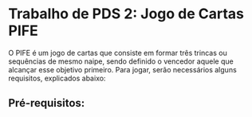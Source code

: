 # Trabalho de PDS 2: Jogo de Cartas PIFE
O PIFE é um jogo de cartas que consiste em formar três trincas ou sequências de mesmo naipe, sendo definido o vencedor aquele que alcançar esse objetivo primeiro.
Para jogar, serão necessários alguns requisitos, explicados abaixo:

## Pré-requisitos:


